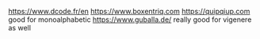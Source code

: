 https://www.dcode.fr/en
https://www.boxentriq.com
https://quipqiup.com good for monoalphabetic 
https://www.guballa.de/ really good for vigenere as well
